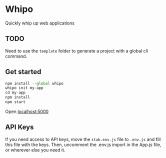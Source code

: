 # Whipo

Quickly whip up web applications

## TODO

Need to use the `template` folder to generate a project with a global cli command.

## Get started

```js
npm install --global whipo
whipo init my-app
cd my-app
npm install
npm start
```

Open [localhost:5000](http://localhost:5000/)

## API Keys

If you need access to API keys, move the `stub.env.js` file to `.env.js` and fill this file with the keys.
Then, uncomment the .env.js import in the App.js file, or wherever else you need it.
